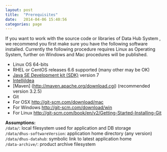 ```yaml
---
layout: post
title:  "Prerequisites"
date:   2014-04-06 15:40:56
categories: page
---
```


If you want to work with the source code or libraries of Data Hub System , we recommend you first make sure you have the following software installed. Currently the following procedure requires Linux as Operating System, further on  Windows and Mac procedures will be published.     

* Linux OS  64-bits
* RHEL or CentOS releases 6.6 supported (many other may be OK)   
* [Java SE Development kit (SDK)](http://www.oracle.com/technetwork/java/javase/downloads/index.html) version 7
* [IntellijIdea](https://www.jetbrains.com/idea/download/)
* [Maven] (http://maven.apache.org/download.cgi) (recommended version 3.2.5)
* Git
 * For OSX  http://git-scm.com/download/mac
 * For Windows http://git-scm.com/download/win
 * For Linux http://git-scm.com/book/en/v2/Getting-Started-Installing-Git       

**Assumptions:**      
`/data/`: local filesystem used for application and DB storage   
`/data/dhus-softwareVersion`: application home directory (any version)   
`/data/dhus-datahub`: symbolic link to latest application home   
`/data-archive/`: product archive filesystem   

